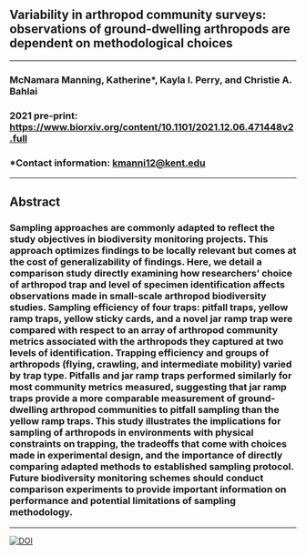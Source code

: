 ## Variability in arthropod community surveys: observations of ground-dwelling arthropods are dependent on methodological choices
---
### McNamara Manning, Katherine*, Kayla I. Perry, and Christie A. Bahlai 
### 2021 pre-print: https://www.biorxiv.org/content/10.1101/2021.12.06.471448v2.full
### *Contact information: kmanni12@kent.edu
---
## Abstract
### Sampling approaches are commonly adapted to reflect the study objectives in biodiversity monitoring projects. This approach optimizes findings to be locally relevant but comes at the cost of generalizability of findings. Here, we detail a comparison study directly examining how researchers’ choice of arthropod trap and level of specimen identification affects observations made in small-scale arthropod biodiversity studies. Sampling efficiency of four traps: pitfall traps, yellow ramp traps, yellow sticky cards, and a novel jar ramp trap were compared with respect to an array of arthropod community metrics associated with the arthropods they captured at two levels of identification. Trapping efficiency and groups of arthropods (flying, crawling, and intermediate mobility) varied by trap type. Pitfalls and jar ramp traps performed similarly for most community metrics measured, suggesting that jar ramp traps provide a more comparable measurement of ground-dwelling arthropod communities to pitfall sampling than the yellow ramp traps. This study illustrates the implications for sampling of arthropods in environments with physical constraints on trapping, the tradeoffs that come with choices made in experimental design, and the importance of directly comparing adapted methods to established sampling protocol. Future biodiversity monitoring schemes should conduct comparison experiments to provide important information on performance and potential limitations of sampling methodology.
---
[![DOI](https://zenodo.org/badge/500468969.svg)](https://zenodo.org/badge/latestdoi/500468969)
